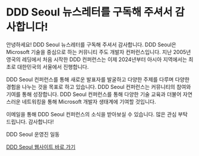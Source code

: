 # DDD Seoul 뉴스레터를 구독해 주셔서 감사합니다!

안녕하세요! DDD Seoul 뉴스레터를 구독해 주셔서 감사합니다. DDD Seoul은 Microsoft 기술을 중심으로 하는 커뮤니티 주도 개발자 컨퍼런스입니다. 지난 2005년 영국의 레딩에서 처음 시작한 DDD 컨퍼런스는 이제 2024년부터 아시아 지역에서는 최초로 대한민국의 서울에서 진행합니다.

DDD Seoul 컨퍼런스를 통해 새로운 발표자를 발굴하고 다양한 주제를 다루며 다양한 경험을 나누는 것을 목표로 하고 있습니다. DDD Seoul 컨퍼런스는 커뮤니티의 참여와 기여를 통해 성장합니다. DDD Seoul 컨퍼런스를 통해 다양한 기술 교육과 더불어 자연스러운 네트워킹을 통해 Microsoft 개발자 생태계에 기여할 것입니다.

이메일을 통해 DDD Seoul 컨퍼런스의 소식을 받아보실 수 있습니다. 많은 관심 부탁 드립니다. 감사합니다!

DDD Seoul 운영진 일동

<div class="btn">
  <a class="btn btn-link" href="https://dddseoul.kr" target="_blank">DDD Seoul 웹사이트 바로 가기</a>
</div>